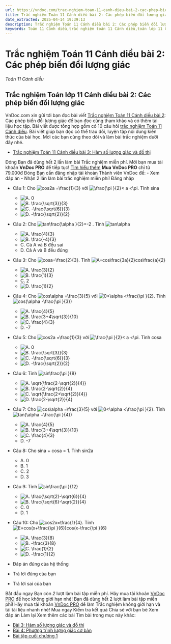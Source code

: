```yaml
---
url: https://vndoc.com/trac-nghiem-toan-11-canh-dieu-bai-2-cac-phep-bien-doi-luong-giac-301741
title: Trắc nghiệm Toán 11 Cánh diều bài 2: Các phép biến đổi lượng giác - Toán 11 Cánh diều - VnDoc.com
date_extracted: 2025-04-14 19:39:13
description: Trắc nghiệm Toán 11 Cánh diều bài 2: Các phép biến đổi lượng giác được VnDoc.com sưu tầm và xin gửi tới bạn đọc cùng tham khảo.
keywords: Toán 11 Cánh diều,trắc nghiệm toán 11 Cánh diều,toán lớp 11 Cánh diều,trắc nghiệm toán lớp 11 Cánh diều,trắc nghiệm toán 11,toán 11,trắc nghiệm toán 11 Cánh diều bài 2,Trắc nghiệm Toán 11 Cánh diều bài 2 Các phép biến đổi lượng giác,bài 2 Các phép biến đổi lượng giác,Các phép biến đổi lượng giác,Toán 11 Cánh diều bài 2
---
```


# Trắc nghiệm Toán 11 Cánh diều bài 2: Các phép biến đổi lượng giác
 _Toán 11 Cánh diều_
## Trắc nghiệm Toán lớp 11 Cánh diều bài 2: Các phép biến đổi lượng giác
VnDoc.com xin gửi tới bạn đọc bài viết [Trắc nghiệm Toán 11 Cánh diều bài 2](<https://vndoc.com/trac-nghiem-toan-11-canh-dieu-bai-2-cac-phep-bien-doi-luong-giac-301741>): Các phép biến đổi lượng giác để bạn đọc cùng tham khảo và có thêm tài liệu học tập. Bài viết được tổng hợp gồm có 10 câu hỏi [trắc nghiệm Toán 11 Cánh diều](<https://vndoc.com/trac-nghiem-toan-11-canh-dieu>). Bài viết giúp bạn đọc có thể trau dồi, luyện tập nội dung kiến thức của bài học. Mời các bạn cùng theo dõi và làm bài trắc nghiệm dưới đây nhé.
  * [Trắc nghiệm Toán 11 Cánh diều bài 3: Hàm số lượng giác và đồ thị](<https://vndoc.com/trac-nghiem-toan-11-canh-dieu-bai-3-ham-so-luong-giac-va-do-thi-301755>)

Đóng
Bạn đã dùng hết 2 lần làm bài Trắc nghiệm miễn phí. Mời bạn mua tài khoản **VnDoc PRO** để tiếp tục\! [Tìm hiểu thêm](</pro>)
**Mua VnDoc PRO** chỉ từ 79.000đ
Đóng
Bạn cần đăng nhập tài khoản Thành viên VnDoc để:
\- Xem đáp án
\- Nhận 2 lần làm bài trắc nghiệm miễn phí\!
Đăng nhập 
  * Câu 1:
Cho ![cos2a =\\frac{1}{3}](https://tex.vdoc.vn?tex=cos2a%20%3D%5Cfrac%7B1%7D%7B3%7D) với ![\\frac{\\pi }{2}< a <\\pi](https://tex.vdoc.vn?tex=%5Cfrac%7B%5Cpi%20%7D%7B2%7D%3C%20a%20%3C%5Cpi). Tính sina
    * ![A. 0](https://tex.vdoc.vn?tex=A.%200)
    * ![B. \\frac{\\sqrt{3}}{3}](https://tex.vdoc.vn?tex=B.%20%5Cfrac%7B%5Csqrt%7B3%7D%7D%7B3%7D)
    * ![C. -\\frac{\\sqrt{6}}{3}](https://tex.vdoc.vn?tex=C.%20-%5Cfrac%7B%5Csqrt%7B6%7D%7D%7B3%7D)
    * ![D. -\\frac{\\sqrt{2}}{2}](https://tex.vdoc.vn?tex=D.%20-%5Cfrac%7B%5Csqrt%7B2%7D%7D%7B2%7D)
  * Câu 2:
Cho ![tan\\frac{\\alpha }{2}=-2](https://tex.vdoc.vn?tex=tan%5Cfrac%7B%5Calpha%20%7D%7B2%7D%3D-2) . Tính ![tan\\alpha](https://tex.vdoc.vn?tex=tan%5Calpha)
    * ![A. \\frac{4}{3}](https://tex.vdoc.vn?tex=A.%20%5Cfrac%7B4%7D%7B3%7D)
    * ![B. \\frac{-4}{3}](https://tex.vdoc.vn?tex=B.%20%5Cfrac%7B-4%7D%7B3%7D)
    * C. Cả A và B đều sai
    * D. Cả A và B đều đúng
  * Câu 3:
Cho ![cosa=\\frac{2}{3}](https://tex.vdoc.vn?tex=cosa%3D%5Cfrac%7B2%7D%7B3%7D). Tính ![A=cos\\frac{3a}{2}cos\\frac{a}{2}](https://tex.vdoc.vn?tex=A%3Dcos%5Cfrac%7B3a%7D%7B2%7Dcos%5Cfrac%7Ba%7D%7B2%7D)
    * ![A. \\frac{3}{2}](https://tex.vdoc.vn?tex=A.%20%5Cfrac%7B3%7D%7B2%7D)
    * ![B. \\frac{1}{3}](https://tex.vdoc.vn?tex=B.%20%5Cfrac%7B1%7D%7B3%7D)
    * C. 2
    * ![D. \\frac{1}{2}](https://tex.vdoc.vn?tex=D.%20%5Cfrac%7B1%7D%7B2%7D)
  * Câu 4:
Cho ![cos\\alpha =\\frac{3}{5}](https://tex.vdoc.vn?tex=cos%5Calpha%20%3D%5Cfrac%7B3%7D%7B5%7D) với ![0<\\alpha <\\frac{\\pi }{2}](https://tex.vdoc.vn?tex=0%3C%5Calpha%20%3C%5Cfrac%7B%5Cpi%20%7D%7B2%7D). Tính ![cos\(\\alpha -\\frac{\\pi }{3}\)](https://tex.vdoc.vn?tex=cos\(%5Calpha%20-%5Cfrac%7B%5Cpi%20%7D%7B3%7D\))
    * ![A. \\frac{4}{5}](https://tex.vdoc.vn?tex=A.%20%5Cfrac%7B4%7D%7B5%7D)
    * ![B. \\frac{3+4\\sqrt{3}}{10}](https://tex.vdoc.vn?tex=B.%20%5Cfrac%7B3%2B4%5Csqrt%7B3%7D%7D%7B10%7D)
    * ![C. \\frac{4}{3}](https://tex.vdoc.vn?tex=C.%20%5Cfrac%7B4%7D%7B3%7D)
    * D. -7
  * Câu 5:
Cho ![cos2a =\\frac{1}{3}](https://tex.vdoc.vn?tex=cos2a%20%3D%5Cfrac%7B1%7D%7B3%7D) với ![\\frac{\\pi }{2}< a <\\pi](https://tex.vdoc.vn?tex=%5Cfrac%7B%5Cpi%20%7D%7B2%7D%3C%20a%20%3C%5Cpi). Tính cosa
    * ![A. 0](https://tex.vdoc.vn?tex=A.%200)
    * ![B. \\frac{\\sqrt{3}}{3}](https://tex.vdoc.vn?tex=B.%20%5Cfrac%7B%5Csqrt%7B3%7D%7D%7B3%7D)
    * ![C. -\\frac{\\sqrt{6}}{3}](https://tex.vdoc.vn?tex=C.%20-%5Cfrac%7B%5Csqrt%7B6%7D%7D%7B3%7D)
    * ![D. -\\frac{\\sqrt{2}}{2}](https://tex.vdoc.vn?tex=D.%20-%5Cfrac%7B%5Csqrt%7B2%7D%7D%7B2%7D)
  * Câu 6:
Tính ![sin\\frac{\\pi }{8}](https://tex.vdoc.vn?tex=sin%5Cfrac%7B%5Cpi%20%7D%7B8%7D)
    * ![A. \\sqrt{\\frac{2-\\sqrt{2}}{4}}](https://tex.vdoc.vn?tex=A.%20%5Csqrt%7B%5Cfrac%7B2-%5Csqrt%7B2%7D%7D%7B4%7D%7D)
    * ![B. \\frac{2-\\sqrt{2}}{4}](https://tex.vdoc.vn?tex=B.%20%5Cfrac%7B2-%5Csqrt%7B2%7D%7D%7B4%7D)
    * ![C. \\sqrt{\\frac{2+\\sqrt{2}}{4}}](https://tex.vdoc.vn?tex=C.%20%5Csqrt%7B%5Cfrac%7B2%2B%5Csqrt%7B2%7D%7D%7B4%7D%7D)
    * ![D. \\frac{2-\\sqrt{2}}{4}](https://tex.vdoc.vn?tex=D.%20%5Cfrac%7B2-%5Csqrt%7B2%7D%7D%7B4%7D)
  * Câu 7:
Cho ![cos\\alpha =\\frac{3}{5}](https://tex.vdoc.vn?tex=cos%5Calpha%20%3D%5Cfrac%7B3%7D%7B5%7D) với ![0<\\alpha <\\frac{\\pi }{2}](https://tex.vdoc.vn?tex=0%3C%5Calpha%20%3C%5Cfrac%7B%5Cpi%20%7D%7B2%7D). Tính ![tan\(\\alpha +\\frac{\\pi }{4}\)](https://tex.vdoc.vn?tex=tan\(%5Calpha%20%2B%5Cfrac%7B%5Cpi%20%7D%7B4%7D\))
    * ![A. \\frac{4}{5}](https://tex.vdoc.vn?tex=A.%20%5Cfrac%7B4%7D%7B5%7D)
    * ![B. \\frac{3+4\\sqrt{3}}{10}](https://tex.vdoc.vn?tex=B.%20%5Cfrac%7B3%2B4%5Csqrt%7B3%7D%7D%7B10%7D)
    * ![C. \\frac{4}{3}](https://tex.vdoc.vn?tex=C.%20%5Cfrac%7B4%7D%7B3%7D)
    * D. -7
  * Câu 8:
Cho sina + cosa = 1. Tính sin2a
    * A. 0
    * B. 1
    * C. 2
    * D. 3
  * Câu 9:
Tính ![sin\\frac{\\pi }{12}](https://tex.vdoc.vn?tex=sin%5Cfrac%7B%5Cpi%20%7D%7B12%7D)
    * ![A. \\frac{\\sqrt{2}-\\sqrt{6}}{4}](https://tex.vdoc.vn?tex=A.%20%5Cfrac%7B%5Csqrt%7B2%7D-%5Csqrt%7B6%7D%7D%7B4%7D)
    * ![B. \\frac{\\sqrt{6}-\\sqrt{2}}{4}](https://tex.vdoc.vn?tex=B.%20%5Cfrac%7B%5Csqrt%7B6%7D-%5Csqrt%7B2%7D%7D%7B4%7D)
    * C. 0
    * D. 1
  * Câu 10:
Cho ![cos2x=\\frac{1}{4}](https://tex.vdoc.vn?tex=cos2x%3D%5Cfrac%7B1%7D%7B4%7D). Tính ![E=cos\(x+\\frac{\\pi }{6}\)cos\(x-\\frac{\\pi }{6}](https://tex.vdoc.vn?tex=E%3Dcos\(x%2B%5Cfrac%7B%5Cpi%20%7D%7B6%7D\)cos\(x-%5Cfrac%7B%5Cpi%20%7D%7B6%7D)
    * ![A. \\frac{3}{8}](https://tex.vdoc.vn?tex=A.%20%5Cfrac%7B3%7D%7B8%7D)
    * ![B. -\\frac{3}{8}](https://tex.vdoc.vn?tex=B.%20-%5Cfrac%7B3%7D%7B8%7D)
    * ![C. \\frac{1}{2}](https://tex.vdoc.vn?tex=C.%20%5Cfrac%7B1%7D%7B2%7D)
    * ![D. -\\frac{1}{2}](https://tex.vdoc.vn?tex=D.%20-%5Cfrac%7B1%7D%7B2%7D)

  * Đáp án đúng của hệ thống
  * Trả lời đúng của bạn
  * Trả lời sai của bạn

Bắt đầu ngay
Bạn còn _2_ lượt làm bài tập miễn phí. Hãy mua tài khoản [VnDoc PRO](</pro>) để học không giới hạn nhé\!  Bạn đã dùng hết 2 lượt làm bài tập miễn phí\! Hãy mua tài khoản [VnDoc PRO](</pro>) để làm Trắc nghiệm không giới hạn và tải tài liệu nhanh nhé\!  Mua ngay
Kiểm tra kết quả Chia sẻ với bạn bè Xem đáp án Làm lại
Xem thêm các bài Tìm bài trong mục này khác:
  * [Bài 3: Hàm số lượng giác và đồ thị](</trac-nghiem-toan-11-canh-dieu-bai-3-ham-so-luong-giac-va-do-thi-301755>)
  * [Bài 4: Phương trình lượng giác cơ bản](</trac-nghiem-toan-11-canh-dieu-bai-4-phuong-trinh-luong-giac-co-ban-301758>)
  * [Bài tập cuối chương 1](</trac-nghiem-toan-11-canh-dieu-bai-tap-cuoi-chuong-1-301760>)

